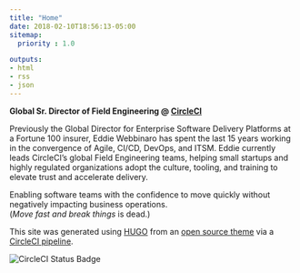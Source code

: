```yaml
---
title: "Home"
date: 2018-02-10T18:56:13-05:00
sitemap:
  priority : 1.0

outputs:
- html
- rss
- json
---
```

**Global Sr. Director of Field Engineering @ [CircleCI](https://circleci.com)**

Previously the Global Director for Enterprise Software Delivery Platforms at a Fortune 100 insurer, Eddie Webbinaro has spent the last 15 years working in the convergence of Agile, CI/CD, DevOps, and ITSM. Eddie currently leads CircleCI’s global Field Engineering teams, helping small startups and highly regulated organizations adopt the culture, tooling, and training to elevate trust and accelerate delivery. 

Enabling software teams with the confidence to move quickly without negatively impacting business operations.  
(_Move fast and break things_ is dead.)


This site was generated using [HUGO](https://gohugo.io/) from an [open source theme](https://github.com/eddiewebb/hugo-resume) via a [CircleCI pipeline](https://circleci.com/gh/eddiewebb/json-resume).

![CircleCI Status Badge](https://circleci.com/gh/eddiewebb/json-resume.svg?style=svg)
